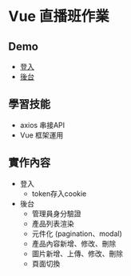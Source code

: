 # Vue 直播班作業

## Demo
* [登入](https://iamamberhh.github.io/vue_week4/login.html)
* [後台](https://iamamberhh.github.io/vue_week4/product.html)

## 學習技能
* axios 串接API
* Vue 框架運用


## 實作內容
* 登入
    * token存入cookie
* 後台
    * 管理員身分驗證
    * 產品列表渲染
    * 元件化 (pagination、modal)
    * 產品內容新增、修改、刪除
    * 圖片新增、上傳、修改、刪除
    * 頁面切換
    
